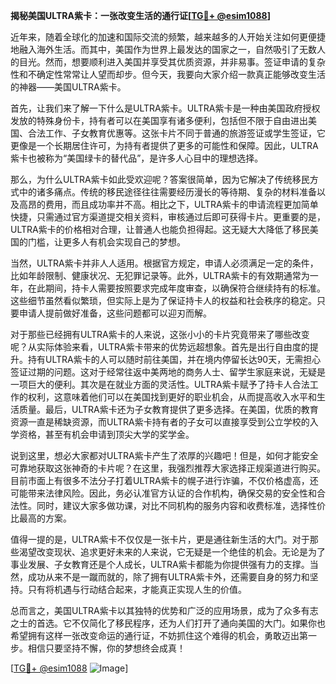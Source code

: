 **揭秘美国ULTRA紫卡：一张改变生活的通行证[[TG💪+ @esim1088](https://t.me/s/esim1088)]**

近年来，随着全球化的加速和国际交流的频繁，越来越多的人开始关注如何更便捷地融入海外生活。而其中，美国作为世界上最发达的国家之一，自然吸引了无数人的目光。然而，想要顺利进入美国并享受其优质资源，并非易事。签证申请的复杂性和不确定性常常让人望而却步。但今天，我要向大家介绍一款真正能够改变生活的神器——美国ULTRA紫卡。

首先，让我们来了解一下什么是ULTRA紫卡。ULTRA紫卡是一种由美国政府授权发放的特殊身份卡，持有者可以在美国享有诸多便利，包括但不限于自由进出美国、合法工作、子女教育优惠等。这张卡片不同于普通的旅游签证或学生签证，它更像是一个长期居住许可，为持有者提供了更多的可能性和保障。因此，ULTRA紫卡也被称为“美国绿卡的替代品”，是许多人心目中的理想选择。

那么，为什么ULTRA紫卡如此受欢迎呢？答案很简单，因为它解决了传统移民方式中的诸多痛点。传统的移民途径往往需要经历漫长的等待期、复杂的材料准备以及高昂的费用，而且成功率并不高。相比之下，ULTRA紫卡的申请流程更加简单快捷，只需通过官方渠道提交相关资料，审核通过后即可获得卡片。更重要的是，ULTRA紫卡的价格相对合理，让普通人也能负担得起。这无疑大大降低了移民美国的门槛，让更多人有机会实现自己的梦想。

当然，ULTRA紫卡并非人人适用。根据官方规定，申请人必须满足一定的条件，比如年龄限制、健康状况、无犯罪记录等。此外，ULTRA紫卡的有效期通常为一年，在此期间，持卡人需要按照要求完成年度审查，以确保符合继续持有的标准。这些细节虽然看似繁琐，但实际上是为了保证持卡人的权益和社会秩序的稳定。只要申请人提前做好准备，这些问题都可以迎刃而解。

对于那些已经拥有ULTRA紫卡的人来说，这张小小的卡片究竟带来了哪些改变呢？从实际体验来看，ULTRA紫卡带来的优势远超想象。首先是出行自由度的提升。持有ULTRA紫卡的人可以随时前往美国，并在境内停留长达90天，无需担心签证过期的问题。这对于经常往返中美两地的商务人士、留学生家庭来说，无疑是一项巨大的便利。其次是在就业方面的灵活性。ULTRA紫卡赋予了持卡人合法工作的权利，这意味着他们可以在美国找到更好的职业机会，从而提高收入水平和生活质量。最后，ULTRA紫卡还为子女教育提供了更多选择。在美国，优质的教育资源一直是稀缺资源，而ULTRA紫卡持有者的子女可以直接享受到公立学校的入学资格，甚至有机会申请到顶尖大学的奖学金。

说到这里，想必大家都对ULTRA紫卡产生了浓厚的兴趣吧！但是，如何才能安全可靠地获取这张神奇的卡片呢？在这里，我强烈推荐大家选择正规渠道进行购买。目前市面上有很多不法分子打着ULTRA紫卡的幌子进行诈骗，不仅价格虚高，还可能带来法律风险。因此，务必认准官方认证的合作机构，确保交易的安全性和合法性。同时，建议大家多做功课，对比不同机构的服务内容和收费标准，选择性价比最高的方案。

值得一提的是，ULTRA紫卡不仅仅是一张卡片，更是通往新生活的大门。对于那些渴望改变现状、追求更好未来的人来说，它无疑是一个绝佳的机会。无论是为了事业发展、子女教育还是个人成长，ULTRA紫卡都能为你提供强有力的支撑。当然，成功从来不是一蹴而就的，除了拥有ULTRA紫卡外，还需要自身的努力和坚持。只有将机遇与行动结合起来，才能真正实现人生的价值。

总而言之，美国ULTRA紫卡以其独特的优势和广泛的应用场景，成为了众多有志之士的首选。它不仅简化了移民程序，还为人们打开了通向美国的大门。如果你也希望拥有这样一张改变命运的通行证，不妨抓住这个难得的机会，勇敢迈出第一步。相信只要坚持不懈，你的梦想终会成真！

[[TG💪+ @esim1088](https://t.me/s/esim1088) ![Image](https://i.postimg.cc/4NQfJmqS/Snipaste-2025-05-13-00-14-12.png)]
